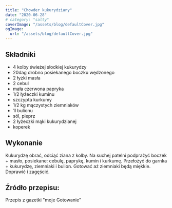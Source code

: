 ```yaml
---
title: "Chowder kukurydziany"
date: "2020-06-28"
# category: "salty"
coverImage: "/assets/blog/defaultCover.jpg"
ogImage:
  url: "/assets/blog/defaultCover.jpg"
---
```


## Składniki

- 4 kolby świeżej słodkiej kukurydzy
- 20dag drobno posiekanego boczku wędzonego
- 2 łyżki masła
- 2 cebul
- mała czerwona papryka
- 1/2 łyżeczki kuminu
- szczypta kurkumy
- 1/2 kg mączystych ziemniaków
- 1l bulionu
- sól, pieprz
- 2 łyżeczki mąki kukurydzianej
- koperek

## Wykonanie

Kukurydzę obrać, odciąć ziana z kolby. Na suchej patelni podprażyć boczek + masło,
posiekane: cebulę, paprykę, kumin i kurkumę. Przełożyć do garnka + kukurydzę, ziemniaki
i bulion. Gotować aż ziemniaki będą miękkie. Doprawić i zagęścić.

## Źródło przepisu:

Przepis z gazetki "moje Gotowanie"
